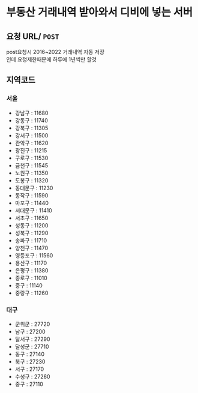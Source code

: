 # 부동산 거래내역 받아와서 디비에 넣는 서버

## 요청 URL/ `POST`

post요청시 2016~2022 거래내역 자동 저장  
인데 요청제한때문에 하루에 1년씩만 할것

## 지역코드

### 서울

- 강남구 : 11680
- 강동구 : 11740
- 강북구 : 11305
- 강서구 : 11500
- 관악구 : 11620
- 광진구 : 11215
- 구로구 : 11530
- 금천구 : 11545
- 노원구 : 11350
- 도봉구 : 11320
- 동대문구 : 11230
- 동작구 : 11590
- 마포구 : 11440
- 서대문구 : 11410
- 서초구 : 11650
- 성동구 : 11200
- 성북구 : 11290
- 송파구 : 11710
- 양천구 : 11470
- 영등포구 : 11560
- 용산구 : 11170
- 은평구 : 11380
- 종로구 : 11010
- 중구 : 11140
- 중랑구 : 11260

### 대구

- 군위군 : 27720
- 남구 : 27200
- 달서구 : 27290
- 달성군 : 27710
- 동구 : 27140
- 북구 : 27230
- 서구 : 27170
- 수성구 : 27260
- 중구 : 27110
